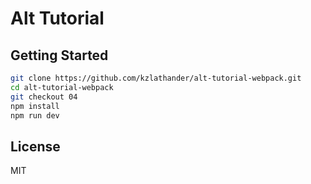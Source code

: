 # Alt Tutorial

## Getting Started

```bash
git clone https://github.com/kzlathander/alt-tutorial-webpack.git
cd alt-tutorial-webpack
git checkout 04
npm install
npm run dev
```

## License

MIT
